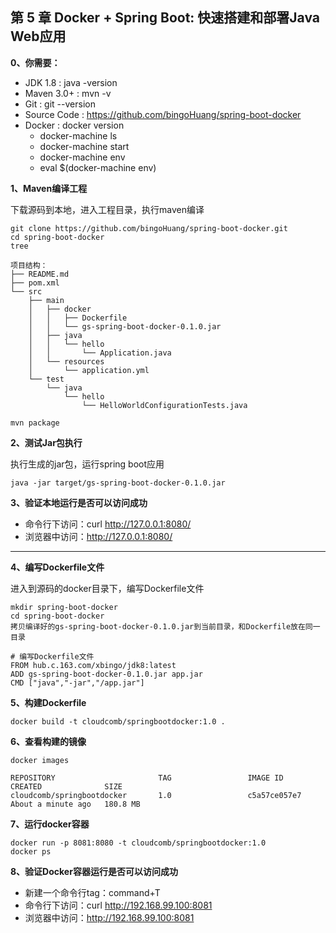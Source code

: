 ## 第 5 章 Docker + Spring Boot: 快速搭建和部署Java Web应用

**0、你需要：**

* JDK 1.8 : java -version
* Maven 3.0+ : mvn -v
* Git : git --version
* Source Code : https://github.com/bingoHuang/spring-boot-docker
* Docker : docker version
    * docker-machine ls
    * docker-machine start
    * docker-machine env
    * eval $(docker-machine env)

**1、Maven编译工程**

下载源码到本地，进入工程目录，执行maven编译

    git clone https://github.com/bingoHuang/spring-boot-docker.git
    cd spring-boot-docker
    tree

```
项目结构：
├── README.md
├── pom.xml
└── src
    ├── main
    │   ├── docker
    │   │   ├── Dockerfile
    │   │   └── gs-spring-boot-docker-0.1.0.jar
    │   ├── java
    │   │   └── hello
    │   │       └── Application.java
    │   └── resources
    │       └── application.yml
    └── test
        └── java
            └── hello
                └── HelloWorldConfigurationTests.java
```

    mvn package

**2、测试Jar包执行**

执行生成的jar包，运行spring boot应用

    java -jar target/gs-spring-boot-docker-0.1.0.jar

**3、验证本地运行是否可以访问成功**

* 命令行下访问：curl http://127.0.0.1:8080/
* 浏览器中访问：http://127.0.0.1:8080/

---

**4、编写Dockerfile文件**

进入到源码的docker目录下，编写Dockerfile文件

    mkdir spring-boot-docker
    cd spring-boot-docker
    拷贝编译好的gs-spring-boot-docker-0.1.0.jar到当前目录，和Dockerfile放在同一目录

    # 编写Dockerfile文件
    FROM hub.c.163.com/xbingo/jdk8:latest
    ADD gs-spring-boot-docker-0.1.0.jar app.jar
    CMD ["java","-jar","/app.jar"]

**5、构建Dockerfile**

    docker build -t cloudcomb/springbootdocker:1.0 .

**6、查看构建的镜像**

    docker images

    REPOSITORY                       TAG                 IMAGE ID            CREATED              SIZE
    cloudcomb/springbootdocker       1.0                 c5a57ce057e7        About a minute ago   180.8 MB

**7、运行docker容器**

    docker run -p 8081:8080 -t cloudcomb/springbootdocker:1.0
    docker ps

**8、验证Docker容器运行是否可以访问成功**

* 新建一个命令行tag：command+T
* 命令行下访问：curl http://192.168.99.100:8081
* 浏览器中访问：http://192.168.99.100:8081
